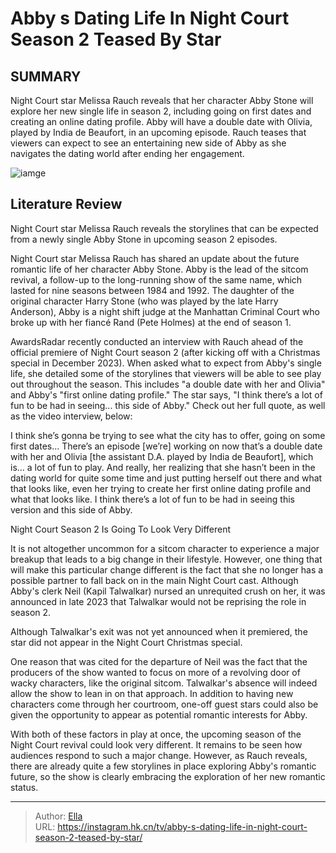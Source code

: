 # Abby s Dating Life In Night Court Season 2 Teased By Star


## SUMMARY 



  Night Court star Melissa Rauch reveals that her character Abby Stone will explore her new single life in season 2, including going on first dates and creating an online dating profile.   Abby will have a double date with Olivia, played by India de Beaufort, in an upcoming episode.   Rauch teases that viewers can expect to see an entertaining new side of Abby as she navigates the dating world after ending her engagement.  

![iamge](https://static1.srcdn.com/wordpress/wp-content/uploads/2024/01/melissa-rauch-as-abby-stone-in-night-court.jpg)

## Literature Review
Night Court star Melissa Rauch reveals the storylines that can be expected from a newly single Abby Stone in upcoming season 2 episodes.




Night Court star Melissa Rauch has shared an update about the future romantic life of her character Abby Stone. Abby is the lead of the sitcom revival, a follow-up to the long-running show of the same name, which lasted for nine seasons between 1984 and 1992. The daughter of the original character Harry Stone (who was played by the late Harry Anderson), Abby is a night shift judge at the Manhattan Criminal Court who broke up with her fiancé Rand (Pete Holmes) at the end of season 1.




AwardsRadar recently conducted an interview with Rauch ahead of the official premiere of Night Court season 2 (after kicking off with a Christmas special in December 2023). When asked what to expect from Abby&#39;s single life, she detailed some of the storylines that viewers will be able to see play out throughout the season. This includes &#34;a double date with her and Olivia&#34; and Abby&#39;s &#34;first online dating profile.&#34; The star says, &#34;I think there’s a lot of fun to be had in seeing... this side of Abby.&#34; Check out her full quote, as well as the video interview, below:


I think she’s gonna be trying to see what the city has to offer, going on some first dates… There’s an episode [we’re] working on now that’s a double date with her and Olivia [the assistant D.A. played by India de Beaufort], which is… a lot of fun to play. And really, her realizing that she hasn’t been in the dating world for quite some time and just putting herself out there and what that looks like, even her trying to create her first online dating profile and what that looks like. I think there’s a lot of fun to be had in seeing this version and this side of Abby.






 


 Night Court Season 2 Is Going To Look Very Different 
          

It is not altogether uncommon for a sitcom character to experience a major breakup that leads to a big change in their lifestyle. However, one thing that will make this particular change different is the fact that she no longer has a possible partner to fall back on in the main Night Court cast. Although Abby&#39;s clerk Neil (Kapil Talwalkar) nursed an unrequited crush on her, it was announced in late 2023 that Talwalkar would not be reprising the role in season 2.



Although Talwalkar&#39;s exit was not yet announced when it premiered, the star did not appear in the Night Court Christmas special.







One reason that was cited for the departure of Neil was the fact that the producers of the show wanted to focus on more of a revolving door of wacky characters, like the original sitcom. Talwalkar&#39;s absence will indeed allow the show to lean in on that approach. In addition to having new characters come through her courtroom, one-off guest stars could also be given the opportunity to appear as potential romantic interests for Abby.

With both of these factors in play at once, the upcoming season of the Night Court revival could look very different. It remains to be seen how audiences respond to such a major change. However, as Rauch reveals, there are already quite a few storylines in place exploring Abby&#39;s romantic future, so the show is clearly embracing the exploration of her new romantic status.



---

> Author: [Ella](https://instagram.hk.cn/)  
> URL: https://instagram.hk.cn/tv/abby-s-dating-life-in-night-court-season-2-teased-by-star/  


